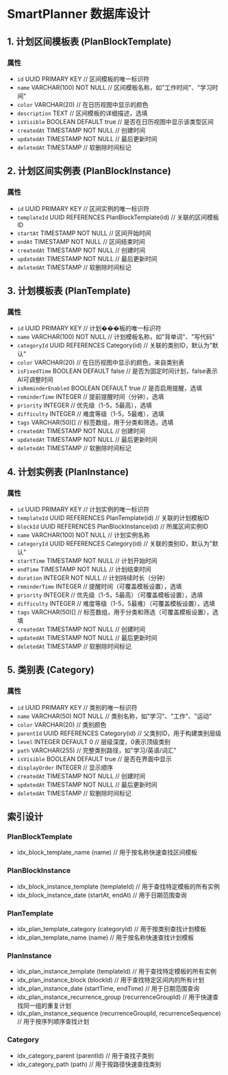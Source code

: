 # SmartPlanner 数据库设计

## 1. 计划区间模板表 (PlanBlockTemplate)

### 属性
- `id` UUID PRIMARY KEY  // 区间模板的唯一标识符
- `name` VARCHAR(100) NOT NULL  // 区间模板名称，如"工作时间"、"学习时间"
- `color` VARCHAR(20)  // 在日历视图中显示的颜色
- `description` TEXT  // 区间模板的详细描述，选填
- `isVisible` BOOLEAN DEFAULT true  // 是否在日历视图中显示该类型区间
- `createdAt` TIMESTAMP NOT NULL  // 创建时间
- `updatedAt` TIMESTAMP NOT NULL  // 最后更新时间
- `deletedAt` TIMESTAMP  // 软删除时间标记

## 2. 计划区间实例表 (PlanBlockInstance)

### 属性
- `id` UUID PRIMARY KEY  // 区间实例的唯一标识符
- `templateId` UUID REFERENCES PlanBlockTemplate(id)  // 关联的区间模板ID
- `startAt` TIMESTAMP NOT NULL  // 区间开始时间
- `endAt` TIMESTAMP NOT NULL  // 区间结束时间
- `createdAt` TIMESTAMP NOT NULL  // 创建时间
- `updatedAt` TIMESTAMP NOT NULL  // 最后更新时间
- `deletedAt` TIMESTAMP  // 软删除时间标记

## 3. 计划模板表 (PlanTemplate)

### 属性
- `id` UUID PRIMARY KEY  // 计划���板的唯一标识符
- `name` VARCHAR(100) NOT NULL  // 计划模板名称，如"背单词"、"写代码"
- `categoryId` UUID REFERENCES Category(id)  // 关联的类别ID，默认为"默认"
- `color` VARCHAR(20)  // 在日历视图中显示的颜色，来自类别表
- `isFixedTime` BOOLEAN DEFAULT false  // 是否为固定时间计划，false表示AI可调整时间
- `isReminderEnabled` BOOLEAN DEFAULT true  // 是否启用提醒，选填
- `reminderTime` INTEGER  // 提前提醒时间（分钟），选填
- `priority` INTEGER  // 优先级（1-5，5最高），选填
- `difficulty` INTEGER  // 难度等级（1-5，5最难），选填
- `tags` VARCHAR(50)[]  // 标签数组，用于分类和筛选，选填
- `createdAt` TIMESTAMP NOT NULL  // 创建时间
- `updatedAt` TIMESTAMP NOT NULL  // 最后更新时间
- `deletedAt` TIMESTAMP  // 软删除时间标记

## 4. 计划实例表 (PlanInstance)

### 属性
- `id` UUID PRIMARY KEY  // 计划实例的唯一标识符
- `templateId` UUID REFERENCES PlanTemplate(id)  // 关联的计划模板ID
- `blockId` UUID REFERENCES PlanBlockInstance(id)  // 所属区间实例ID
- `name` VARCHAR(100) NOT NULL  // 计划实例名称
- `categoryId` UUID REFERENCES Category(id)  // 关联的类别ID，默认为"默认"
- `startTime` TIMESTAMP NOT NULL  // 计划开始时间
- `endTime` TIMESTAMP NOT NULL  // 计划结束时间
- `duration` INTEGER NOT NULL  // 计划持续时长（分钟）
- `reminderTime` INTEGER  // 提醒时间（可覆盖模板设置），选填
- `priority` INTEGER  // 优先级（1-5，5最高）（可覆盖模板设置），选填
- `difficulty` INTEGER  // 难度等级（1-5，5最难）（可覆盖模板设置），选填
- `tags` VARCHAR(50)[]  // 标签数组，用于分类和筛选（可覆盖模板设置），选填
- `createdAt` TIMESTAMP NOT NULL  // 创建时间
- `updatedAt` TIMESTAMP NOT NULL  // 最后更新时间
- `deletedAt` TIMESTAMP  // 软删除时间标记

## 5. 类别表 (Category)

### 属性
- `id` UUID PRIMARY KEY  // 类别的唯一标识符
- `name` VARCHAR(50) NOT NULL  // 类别名称，如"学习"、"工作"、"运动"
- `color` VARCHAR(20)  // 类别颜色
- `parentId` UUID REFERENCES Category(id)  // 父类别ID，用于构建类别层级
- `level` INTEGER DEFAULT 0  // 层级深度，0表示顶级类别
- `path` VARCHAR(255)  // 完整类别路径，如"学习/英语/词汇"
- `isVisible` BOOLEAN DEFAULT true  // 是否在界面中显示
- `displayOrder` INTEGER  // 显示顺序
- `createdAt` TIMESTAMP NOT NULL  // 创建时间
- `updatedAt` TIMESTAMP NOT NULL  // 最后更新时间
- `deletedAt` TIMESTAMP  // 软删除时间标记

## 索引设计

### PlanBlockTemplate
- idx_block_template_name (name)  // 用于按名称快速查找区间模板

### PlanBlockInstance
- idx_block_instance_template (templateId)  // 用于查找特定模板的所有实例
- idx_block_instance_date (startAt, endAt)  // 用于日期范围查询

### PlanTemplate
- idx_plan_template_category (categoryId)  // 用于按类别查找计划模板
- idx_plan_template_name (name)  // 用于按名称快速查找计划模板

### PlanInstance
- idx_plan_instance_template (templateId)  // 用于查找特定模板的所有实例
- idx_plan_instance_block (blockId)  // 用于查找特定区间内的所有计划
- idx_plan_instance_date (startTime, endTime)  // 用于日期范围查询
- idx_plan_instance_recurrence_group (recurrenceGroupId)  // 用于快速查找同一组的重复计划
- idx_plan_instance_sequence (recurrenceGroupId, recurrenceSequence)  // 用于按序列顺序查找计划

### Category
- idx_category_parent (parentId)  // 用于查找子类别
- idx_category_path (path)  // 用于按路径快速查找类别
